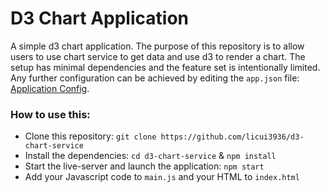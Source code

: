 # D3 Chart Application

A simple d3 chart application. The purpose of this repository is to allow users to use chart service to get data and use d3 to render a chart. The setup has minimal dependencies and the feature set is intentionally limited. Any further configuration can be achieved by editing the `app.json` file: [Application Config](https://openfin.co/application-config/).


### How to use this:

* Clone this repository: `git clone https://github.com/licui3936/d3-chart-service`
* Install the dependencies: `cd d3-chart-service` & `npm install`
* Start the live-server and launch the application: `npm start`
* Add your Javascript code to `main.js` and your HTML to `index.html`

